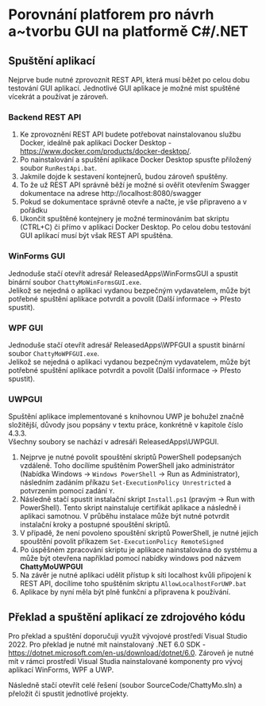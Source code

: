 # Porovnání platforem pro návrh a~tvorbu GUI na platformě C#/.NET
## Spuštění aplikací
Nejprve bude nutné zprovoznit REST API, která musí běžet po celou dobu testování GUI aplikací. Jednotlivé GUI aplikace je možné míst spuštěné vícekrát a používat je zároveň.

### Backend REST API
1. Ke zprovoznění REST API budete potřebovat nainstalovanou službu Docker, ideálně pak aplikaci Docker Desktop - https://www.docker.com/products/docker-desktop/.
2. Po nainstalování a spuštění aplikace Docker Desktop spusťte přiložený soubor `RunRestApi.bat`.
3. Jakmile dojde k sestavení kontejnerů, budou zároveň spuštěny.
4. To že už REST API správně běží je možné si ověřit otevřením Swagger dokumentace na adrese http://localhost:8080/swagger
5. Pokud se dokumentace správně otevře a načte, je vše připraveno a v pořádku
6. Ukončit spuštěné kontejnery je možné terminováním bat skriptu (CTRL+C) či přímo v aplikaci Docker Desktop. Po celou dobu testování GUI aplikací musí být však REST API spuštěna.

### WinForms GUI
Jednoduše stačí otevřít adresář ReleasedApps\WinFormsGUI a spustit binární soubor `ChattyMoWinFormsGUI.exe`.   
Jelikož se nejedná o aplikaci vydanou bezpečným vydavatelem, může být potřebné spuštění aplikace potvrdit a povolit (Další informace -> Přesto spustit).

### WPF GUI
Jednoduše stačí otevřít adresář ReleasedApps\WPFGUI a spustit binární soubor `ChattyMoWPFGUI.exe`.  
Jelikož se nejedná o aplikaci vydanou bezpečným vydavatelem, může být potřebné spuštění aplikace potvrdit a povolit (Další informace -> Přesto spustit).

### UWPGUI
Spuštění aplikace implementované s knihovnou UWP je bohužel značně složitější, důvody jsou popsány v textu práce, konkrétně v kapitole číslo 4.3.3.  
Všechny soubory se nachází v adresáři ReleasedApps\UWPGUI.
1. Nejprve je nutné povolit spouštění skriptů PowerShell podepsaných vzdáleně. Toho docílíme spuštěním PowerShell jako administrátor (Nabídka Windows -> `Windows PowerShell` -> Run as Administrator), následním zadáním příkazu `Set-ExecutionPolicy Unrestricted` a potvrzením pomocí zadání `Y`.
1. Následně stačí spustit instalační skript `Install.ps1` (pravým -> Run with PowerShell). Tento skript nainstaluje certifikát aplikace a následně i aplikaci samotnou. V průběhu instalace může být nutné potvrdit instalační kroky a postupné spouštění skriptů.  
2. V případě, že není povoleno spouštění skriptů PowerShell, je nutné jejich spouštění povolit příkazem `Set-ExecutionPolicy RemoteSigned`
3. Po úspěšném zpracování skriptu je aplikace nainstalována do systému a může být otevřena například pomocí nabídky windows pod názvem **ChattyMoUWPGUI**
4. Na závěr je nutné aplikaci udělit přístup k síti localhost kvůli připojení k REST API, docílíme toho spuštěním skriptu `AllowLocalhostForUWP.bat`
5. Aplikace by nyní měla být plně funkční a připravena k používání.

## Překlad a spuštění aplikací ze zdrojového kódu
Pro překlad a spuštění doporučuji využít vývojové prostředí Visual Studio 2022. Pro překlad je nutné mít nainstalovaný .NET 6.0 SDK - https://dotnet.microsoft.com/en-us/download/dotnet/6.0. Zároveň je nutné mít v rámci prostředí Visual Studia nainstalované komponenty pro vývoj aplikací WinForms, WPF a UWP.

Následně stačí otevřít celé řešení (soubor SourceCode/ChattyMo.sln) a přeložit či spustit jednotlivé projekty.

